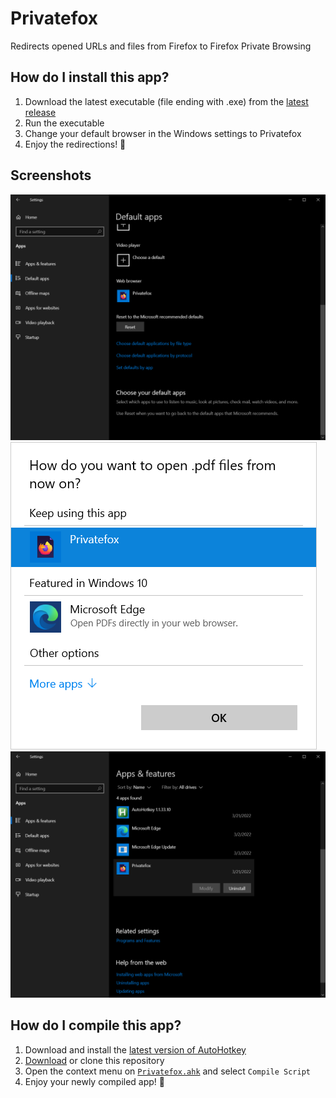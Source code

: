# Privatefox
Redirects opened URLs and files from Firefox to Firefox Private Browsing

## How do I install this app?
1. Download the latest executable (file ending with .exe) from the [latest release](https://github.com/PolicyPuma4/Privatefox/releases/latest)
1. Run the executable
1. Change your default browser in the Windows settings to Privatefox
1. Enjoy the redirections! 🥳

## Screenshots
![Windows default app settings](https://raw.githubusercontent.com/PolicyPuma4/Privatefox/main/Screenshots/Windows%20default%20app%20settings.png)
![Windows default app popup](https://raw.githubusercontent.com/PolicyPuma4/Privatefox/main/Screenshots/Windows%20default%20app%20popup.png)
![Windows uninstall settings](https://raw.githubusercontent.com/PolicyPuma4/Privatefox/main/Screenshots/Windows%20uninstall%20settings.png)

## How do I compile this app?
1. Download and install the [latest version of AutoHotkey](https://www.autohotkey.com/download/ahk-install.exe)
1. [Download](https://github.com/PolicyPuma4/Privatefox/archive/main.zip) or clone this repository
1. Open the context menu on [`Privatefox.ahk`](https://github.com/PolicyPuma4/Privatefox/blob/main/Privatefox.ahk) and select `Compile Script`
1. Enjoy your newly compiled app! 🥳
